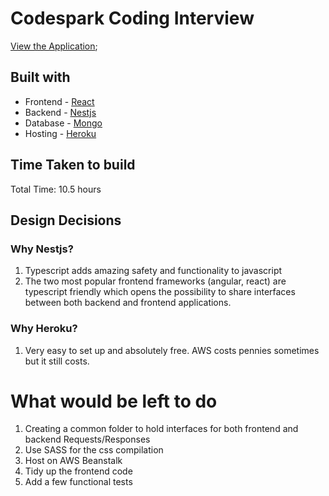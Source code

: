 # Codespark Coding Interview
[View the Application](https://codespark-coding-interview.herokuapp.com);
## Built with
* Frontend - [React](https://github.com/facebook/create-react-app)
* Backend - [Nestjs](https://github.com/nestjs/nest)
* Database - [Mongo](https://www.mongodb.com/)
* Hosting - [Heroku](https://dashboard.heroku.com/apps)


## Time Taken to build
Total Time: 10.5 hours

## Design Decisions
### Why Nestjs?
1. Typescript adds amazing safety and functionality to javascript
2. The two most popular frontend frameworks (angular, react) are typescript friendly which opens the possibility to share interfaces between both backend and frontend applications.


### Why Heroku?
1. Very easy to set up and absolutely free. AWS costs pennies sometimes but it still costs.


# What would be left to do
1. Creating a common folder to hold interfaces for both frontend and backend Requests/Responses
2. Use SASS for the css compilation
3. Host on AWS Beanstalk
4. Tidy up the frontend code
5. Add a few functional tests